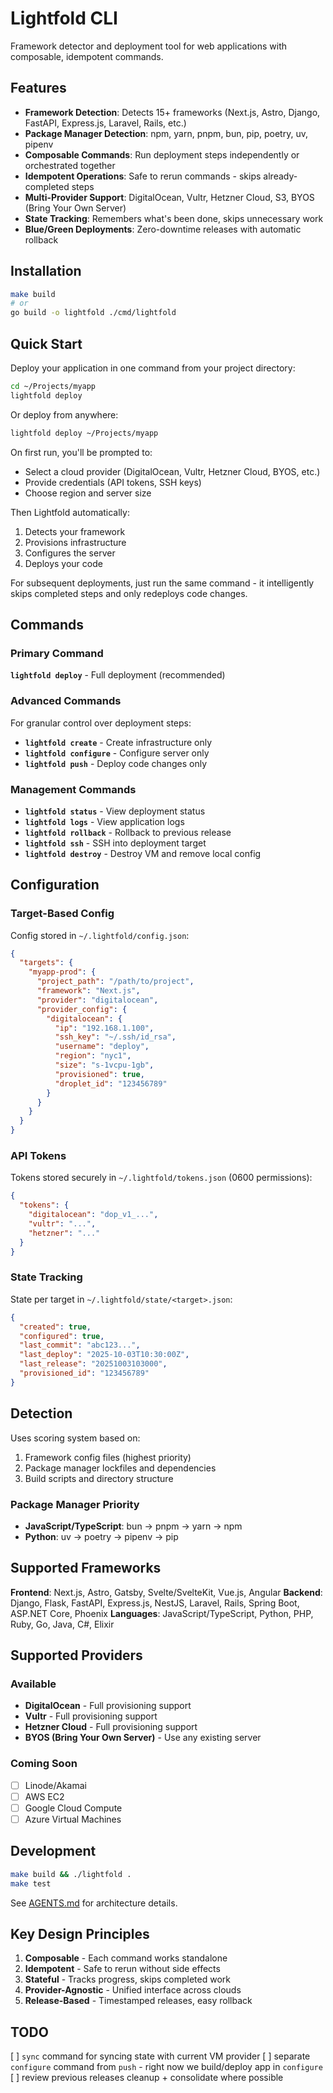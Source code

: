 # Lightfold CLI

Framework detector and deployment tool for web applications with composable, idempotent commands.

## Features

- **Framework Detection**: Detects 15+ frameworks (Next.js, Astro, Django, FastAPI, Express.js, Laravel, Rails, etc.)
- **Package Manager Detection**: npm, yarn, pnpm, bun, pip, poetry, uv, pipenv
- **Composable Commands**: Run deployment steps independently or orchestrated together
- **Idempotent Operations**: Safe to rerun commands - skips already-completed steps
- **Multi-Provider Support**: DigitalOcean, Vultr, Hetzner Cloud, S3, BYOS (Bring Your Own Server)
- **State Tracking**: Remembers what's been done, skips unnecessary work
- **Blue/Green Deployments**: Zero-downtime releases with automatic rollback

## Installation

```bash
make build
# or
go build -o lightfold ./cmd/lightfold
```

## Quick Start

Deploy your application in one command from your project directory:

```bash
cd ~/Projects/myapp
lightfold deploy
```

Or deploy from anywhere:

```bash
lightfold deploy ~/Projects/myapp
```

On first run, you'll be prompted to:
- Select a cloud provider (DigitalOcean, Vultr, Hetzner Cloud, BYOS, etc.)
- Provide credentials (API tokens, SSH keys)
- Choose region and server size

Then Lightfold automatically:
1. Detects your framework
2. Provisions infrastructure
3. Configures the server
4. Deploys your code

For subsequent deployments, just run the same command - it intelligently skips completed steps and only redeploys code changes.

## Commands

### Primary Command

**`lightfold deploy`** - Full deployment (recommended)

### Advanced Commands

For granular control over deployment steps:

- **`lightfold create`** - Create infrastructure only
- **`lightfold configure`** - Configure server only
- **`lightfold push`** - Deploy code changes only

### Management Commands

- **`lightfold status`** - View deployment status
- **`lightfold logs`** - View application logs
- **`lightfold rollback`** - Rollback to previous release
- **`lightfold ssh`** - SSH into deployment target
- **`lightfold destroy`** - Destroy VM and remove local config

## Configuration

### Target-Based Config

Config stored in `~/.lightfold/config.json`:

```json
{
  "targets": {
    "myapp-prod": {
      "project_path": "/path/to/project",
      "framework": "Next.js",
      "provider": "digitalocean",
      "provider_config": {
        "digitalocean": {
          "ip": "192.168.1.100",
          "ssh_key": "~/.ssh/id_rsa",
          "username": "deploy",
          "region": "nyc1",
          "size": "s-1vcpu-1gb",
          "provisioned": true,
          "droplet_id": "123456789"
        }
      }
    }
  }
}
```

### API Tokens

Tokens stored securely in `~/.lightfold/tokens.json` (0600 permissions):

```json
{
  "tokens": {
    "digitalocean": "dop_v1_...",
    "vultr": "...",
    "hetzner": "..."
  }
}
```

### State Tracking

State per target in `~/.lightfold/state/<target>.json`:

```json
{
  "created": true,
  "configured": true,
  "last_commit": "abc123...",
  "last_deploy": "2025-10-03T10:30:00Z",
  "last_release": "20251003103000",
  "provisioned_id": "123456789"
}
```


## Detection

Uses scoring system based on:
1. Framework config files (highest priority)
2. Package manager lockfiles and dependencies
3. Build scripts and directory structure

### Package Manager Priority
- **JavaScript/TypeScript**: bun → pnpm → yarn → npm
- **Python**: uv → poetry → pipenv → pip

## Supported Frameworks

**Frontend**: Next.js, Astro, Gatsby, Svelte/SvelteKit, Vue.js, Angular
**Backend**: Django, Flask, FastAPI, Express.js, NestJS, Laravel, Rails, Spring Boot, ASP.NET Core, Phoenix
**Languages**: JavaScript/TypeScript, Python, PHP, Ruby, Go, Java, C#, Elixir

## Supported Providers

### Available
- **DigitalOcean** - Full provisioning support
- **Vultr** - Full provisioning support
- **Hetzner Cloud** - Full provisioning support
- **BYOS (Bring Your Own Server)** - Use any existing server

### Coming Soon
- [ ] Linode/Akamai
- [ ] AWS EC2
- [ ] Google Cloud Compute
- [ ] Azure Virtual Machines

## Development

```bash
make build && ./lightfold .
make test
```

See [AGENTS.md](AGENTS.md) for architecture details.

## Key Design Principles

1. **Composable** - Each command works standalone
2. **Idempotent** - Safe to rerun without side effects
3. **Stateful** - Tracks progress, skips completed work
4. **Provider-Agnostic** - Unified interface across clouds
5. **Release-Based** - Timestamped releases, easy rollback


## TODO
[ ] `sync` command for syncing state with current VM provider
[ ] separate `configure` command from `push` - right now we build/deploy app in `configure`
[ ] review previous releases cleanup + consolidate where possible